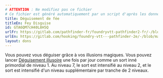 ```yaml
---
# ATTENTION : Ne modifiez pas ce fichier
# Ce fichier est généré automatiquement par un script d'après les données du module Foundry VTT officiel et de sa traduction
title: Déguisement de fée
titleEn: Fey Disguise
id: GTA6QM7cH40L8H5Q
urlFr: https://gitlab.com/pathfinder-fr/foundryvtt-pathfinder2-fr/-/blob/master/data/feats/GTA6QM7cH40L8H5Q.htm
urlEn: https://gitlab.com/hooking/foundry-vtt---pathfinder-2e/-/blob/master/packs/data/feats.db/fey-disguise.json
layout: dons
---
```

Vous pouvez vous déguiser grâce à vos illusions magiques. Vous pouvez lancer [Déguisement illusoire](../sorts/déguisement-illusoire.md) une fois par jour comme un sort inné primordial de niveau 1. Au niveau 7, le sort est intensifié au niveau 2, et le sort est intensifié d'un niveau supplémentaire par tranche de 2 niveaux.
